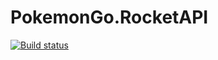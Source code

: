 # PokemonGo.RocketAPI

[![Build status](https://ci.appveyor.com/api/projects/status/2270qmxnm3m66lf7?svg=true)](https://ci.appveyor.com/project/jjskuld/pokemongo-rocketapi)
